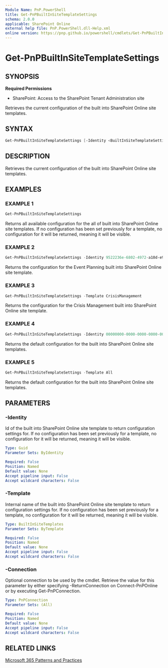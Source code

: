 ```yaml
---
Module Name: PnP.PowerShell
title: Get-PnPBuiltInSiteTemplateSettings
schema: 2.0.0
applicable: SharePoint Online
external help file: PnP.PowerShell.dll-Help.xml
online version: https://pnp.github.io/powershell/cmdlets/Get-PnPBuiltInSiteTemplateSettings.html
---
```

 
# Get-PnPBuiltInSiteTemplateSettings

## SYNOPSIS

**Required Permissions**

* SharePoint: Access to the SharePoint Tenant Administration site

Retrieves the current configuration of the built into SharePoint Online site templates.

## SYNTAX

```powershell
Get-PnPBuiltInSiteTemplateSettings [-Identity <BuiltInSiteTemplateSettingsPipeBind>] [-Template <BuiltInSiteTemplates>] [-Connection <PnPConnection>] [<CommonParameters>]
```

## DESCRIPTION

Retrieves the current configuration of the built into SharePoint Online site templates.

## EXAMPLES

### EXAMPLE 1
```powershell
Get-PnPBuiltInSiteTemplateSettings
```

Returns all available configuration for the all of built into SharePoint Online site templates. If no configuration has been set previously for a template, no configuration for it will be returned, meaning it will be visible.

### EXAMPLE 2
```powershell
Get-PnPBuiltInSiteTemplateSettings -Identity 9522236e-6802-4972-a10d-e98dc74b3344
```

Returns the configuration for the Event Planning built into SharePoint Online site template.

### EXAMPLE 3
```powershell
Get-PnPBuiltInSiteTemplateSettings -Template CrisisManagement
```

Returns the configuration for the Crisis Management built into SharePoint Online site template.

### EXAMPLE 4
```powershell
Get-PnPBuiltInSiteTemplateSettings -Identity 00000000-0000-0000-0000-000000000000
```

Returns the default configuration for the built into SharePoint Online site templates.

### EXAMPLE 5
```powershell
Get-PnPBuiltInSiteTemplateSettings -Template All
```

Returns the default configuration for the built into SharePoint Online site templates.

## PARAMETERS

### -Identity
Id of the built into SharePoint Online site template to return configuration settings for. If no configuration has been set previously for a template, no configuration for it will be returned, meaning it will be visible.

```yaml
Type: Guid
Parameter Sets: ByIdentity

Required: False
Position: Named
Default value: None
Accept pipeline input: False
Accept wildcard characters: False
```

### -Template
Internal name of the built into SharePoint Online site template to return configuration settings for. If no configuration has been set previously for a template, no configuration for it will be returned, meaning it will be visible.

```yaml
Type: BuiltInSiteTemplates
Parameter Sets: ByTemplate

Required: False
Position: Named
Default value: None
Accept pipeline input: False
Accept wildcard characters: False
```

### -Connection
Optional connection to be used by the cmdlet. Retrieve the value for this parameter by either specifying -ReturnConnection on Connect-PnPOnline or by executing Get-PnPConnection.

```yaml
Type: PnPConnection
Parameter Sets: (All)

Required: False
Position: Named
Default value: None
Accept pipeline input: False
Accept wildcard characters: False
```

## RELATED LINKS

[Microsoft 365 Patterns and Practices](https://aka.ms/m365pnp)